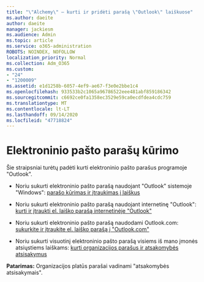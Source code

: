 ```yaml
---
title: "\"Alchemy\" – kurti ir pridėti parašą \"Outlook\" laiškuose"
ms.author: daeite
author: daeite
manager: jackiesm
ms.audience: Admin
ms.topic: article
ms.service: o365-administration
ROBOTS: NOINDEX, NOFOLLOW
localization_priority: Normal
ms.collection: Adm_O365
ms.custom:
- "24"
- "1200009"
ms.assetid: e1d1258b-6057-4ef9-ae67-f3e0e2bbe1c4
ms.openlocfilehash: 933533b2c1065a96786522eee481abf859186342
ms.sourcegitcommit: c6692ce0fa1358ec3529e59ca0ecdfdea4cdc759
ms.translationtype: MT
ms.contentlocale: lt-LT
ms.lasthandoff: 09/14/2020
ms.locfileid: "47718824"
---
```

# <a name="creating-email-signatures"></a>Elektroninio pašto parašų kūrimo

Šie straipsniai turėtų padėti kurti elektroninio pašto parašus programoje "Outlook".
  
- Noriu sukurti elektroninio pašto parašą naudojant "Outlook" sistemoje "Windows": [parašo kūrimas ir įtraukimas į laiškus](https://support.office.com/article/8ee5d4f4-68fd-464a-a1c1-0e1c80bb27f2.aspx)
  
- Noriu sukurti elektroninio pašto parašą naudojant internetinę "Outlook": [kurti ir įtraukti el. laiško parašą internetinėje "Outlook"](https://support.office.com/article/5ff9dcfd-d3f1-447b-b2e9-39f91b074ea3.aspx)

- Noriu sukurti elektroninio pašto parašą naudodami Outlook.com: [sukurkite ir įtraukite el. laiško parašą į "Outlook.com"](https://support.office.com/article/776d9006-abdf-444e-b5b7-a61821dff034.aspx)

- Noriu sukurti visuotinį elektroninio pašto parašą visiems iš mano įmonės atsiųstiems laiškams: [kurti organizacijos parašus ir atsakomybės atsisakymus](https://docs.microsoft.com/microsoft-365/admin/setup/create-signatures-and-disclaimers)

 **Patarimas:** Organizacijos platūs parašai vadinami "atsakomybės atsisakymais".
  